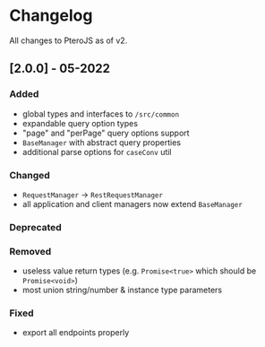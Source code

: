 # Changelog
All changes to PteroJS as of v2.

## [2.0.0] - 05-2022
### Added
- global types and interfaces to `/src/common`
- expandable query option types
- "page" and "perPage" query options support
- `BaseManager` with abstract query properties
- additional parse options for `caseConv` util

### Changed
- `RequestManager` -> `RestRequestManager`
- all application and client managers now extend `BaseManager`

### Deprecated

### Removed
- useless value return types (e.g. `Promise<true>` which should be `Promise<void>`)
- most union string/number & instance type parameters

### Fixed
- export all endpoints properly